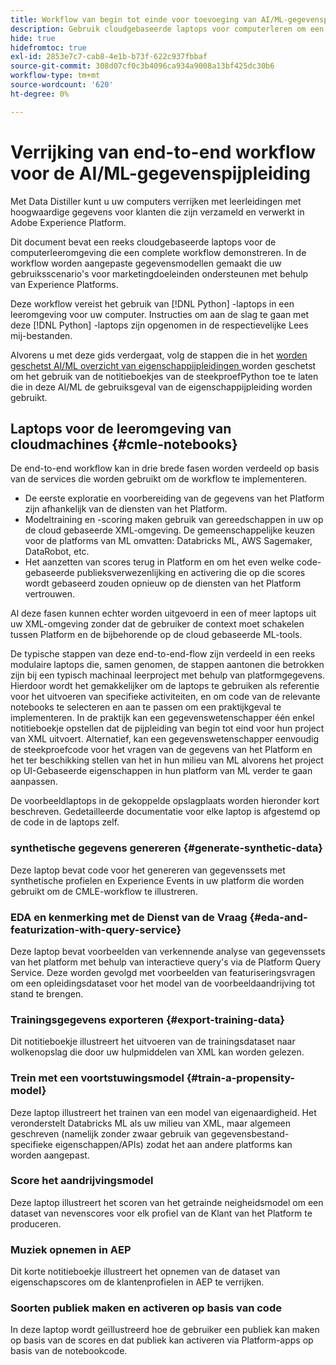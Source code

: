 ```yaml
---
title: Workflow van begin tot einde voor toevoeging van AI/ML-gegevenspipet
description: Gebruik cloudgebaseerde laptops voor computerleren om een training te maken en een populiteitsmodel te scoren dat abonnementconversies van Adobe Experience Platform-gegevens voorspelt.
hide: true
hidefromtoc: true
exl-id: 2853e7c7-cab8-4e1b-b73f-622c937fbbaf
source-git-commit: 308d07cf0c3b4096ca934a9008a13bf425dc30b6
workflow-type: tm+mt
source-wordcount: '620'
ht-degree: 0%

---
```


<!-- 
title: Cloud Machine Learning Environment Notebooks
Cloud machine learning environment notebooks
Old title: 
# AI/ML data pipeline enrichment end-to-end workflow
-->

# Verrijking van end-to-end workflow voor de AI/ML-gegevenspijpleiding

Met Data Distiller kunt u uw computers verrijken met leerleidingen met hoogwaardige gegevens voor klanten die zijn verzameld en verwerkt in Adobe Experience Platform.

Dit document bevat een reeks cloudgebaseerde laptops voor de computerleeromgeving die een complete workflow demonstreren. In de workflow worden aangepaste gegevensmodellen gemaakt die uw gebruiksscenario&#39;s voor marketingdoeleinden ondersteunen met behulp van Experience Platforms.

Deze workflow vereist het gebruik van [!DNL Python] -laptops in een leeromgeving voor uw computer. Instructies om aan de slag te gaan met deze [!DNL Python] -laptops zijn opgenomen in de respectievelijke Lees mij-bestanden.

Alvorens u met deze gids verdergaat, volg de stappen die in het [ worden geschetst AI/ML overzicht van eigenschappijpleidingen ](./overview.md) worden geschetst om het gebruik van de notitieboekjes van de steekproefPython toe te laten die in deze AI/ML de gebruiksgeval van de eigenschappijpleiding worden gebruikt.

## Laptops voor de leeromgeving van cloudmachines {#cmle-notebooks}

De end-to-end workflow kan in drie brede fasen worden verdeeld op basis van de services die worden gebruikt om de workflow te implementeren.

- De eerste exploratie en voorbereiding van de gegevens van het Platform zijn afhankelijk van de diensten van het Platform.
- Modeltraining en -scoring maken gebruik van gereedschappen in uw op de cloud gebaseerde XML-omgeving. De gemeenschappelijke keuzen voor de platforms van ML omvatten: Databricks ML, AWS Sagemaker, DataRobot, etc.
- Het aanzetten van scores terug in Platform en om het even welke code-gebaseerde publieksverwezenlijking en activering die op die scores wordt gebaseerd zouden opnieuw op de diensten van het Platform vertrouwen.

Al deze fasen kunnen echter worden uitgevoerd in een of meer laptops uit uw XML-omgeving zonder dat de gebruiker de context moet schakelen tussen Platform en de bijbehorende op de cloud gebaseerde ML-tools.

De typische stappen van deze end-to-end-flow zijn verdeeld in een reeks modulaire laptops die, samen genomen, de stappen aantonen die betrokken zijn bij een typisch machinaal leerproject met behulp van platformgegevens. Hierdoor wordt het gemakkelijker om de laptops te gebruiken als referentie voor het uitvoeren van specifieke activiteiten, en om code van de relevante notebooks te selecteren en aan te passen om een praktijkgeval te implementeren. In de praktijk kan een gegevenswetenschapper één enkel notitieboekje opstellen dat de pijpleiding van begin tot eind voor hun project van XML uitvoert. Alternatief, kan een gegevenswetenschapper eenvoudig de steekproefcode voor het vragen van de gegevens van het Platform en het ter beschikking stellen van het in hun milieu van ML alvorens het project op UI-Gebaseerde eigenschappen in hun platform van ML verder te gaan aanpassen.

De voorbeeldlaptops in de gekoppelde opslagplaats worden hieronder kort beschreven. Gedetailleerde documentatie voor elke laptop is afgestemd op de code in de laptops zelf.

<!-- Below is the meat - the how to (but without links or details) -->

### synthetische gegevens genereren {#generate-synthetic-data}

Deze laptop bevat code voor het genereren van gegevenssets met synthetische profielen en Experience Events in uw platform die worden gebruikt om de CMLE-workflow te illustreren.

### EDA en kenmerking met de Dienst van de Vraag {#eda-and-featurization-with-query-service}

Deze laptop bevat voorbeelden van verkennende analyse van gegevenssets van het platform met behulp van interactieve query&#39;s via de Platform Query Service. Deze worden gevolgd met voorbeelden van featuriseringsvragen om een opleidingsdataset voor het model van de voorbeeldaandrijving tot stand te brengen.

### Trainingsgegevens exporteren {#export-training-data}

Dit notitieboekje illustreert het uitvoeren van de trainingsdataset naar wolkenopslag die door uw hulpmiddelen van XML kan worden gelezen.

### Trein met een voortstuwingsmodel {#train-a-propensity-model}

Deze laptop illustreert het trainen van een model van eigenaardigheid. Het veronderstelt Databricks ML als uw milieu van XML, maar algemeen geschreven (namelijk zonder zwaar gebruik van gegevensbestand-specifieke eigenschappen/APIs) zodat het aan andere platforms kan worden aangepast.

### Score het aandrijvingsmodel

Deze laptop illustreert het scoren van het getrainde neigheidsmodel om een dataset van nevenscores voor elk profiel van de Klant van het Platform te produceren.

### Muziek opnemen in AEP

Dit korte notitieboekje illustreert het opnemen van de dataset van eigenschapscores om de klantenprofielen in AEP te verrijken.

### Soorten publiek maken en activeren op basis van code

In deze laptop wordt geïllustreerd hoe de gebruiker een publiek kan maken op basis van de scores en dat publiek kan activeren via Platform-apps op basis van de notebookcode.
